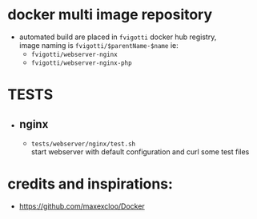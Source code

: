 
# docker multi image repository

- automated build are placed in `fvigotti` docker hub registry,  
    image naming is `fvigotti/$parentName-$name` ie: 
    - `fvigotti/webserver-nginx` 
    - `fvigotti/webserver-nginx-php`
     
     
     
# TESTS
- ## nginx
    - `tests/webserver/nginx/test.sh`  
        start webserver with default configuration and curl some test files

# credits and inspirations:
- https://github.com/maxexcloo/Docker
